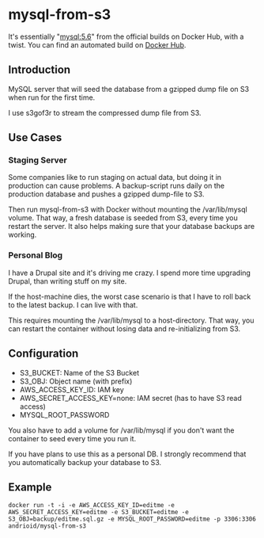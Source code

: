 # mysql-from-s3

It's essentially "[mysql:5.6](https://registry.hub.docker.com/_/mysql/)" from the official builds on Docker Hub, with a twist. You can find an automated build on [Docker Hub](https://registry.hub.docker.com/u/andrioid/mysql-from-s3/).

## Introduction

MySQL server that will seed the database from a gzipped dump file on S3 when run for the first time.

I use s3gof3r to stream the compressed dump file from S3.

## Use Cases


### Staging Server
Some companies like to run staging on actual data, but doing it in production can cause problems. A backup-script runs daily on the production database and pushes a gzipped dump-file to S3.

Then run mysql-from-s3 with Docker without mounting the /var/lib/mysql volume. That way, a fresh database is seeded from S3, every time you restart the server. It also helps making sure that your database backups are working.


### Personal Blog
I have a Drupal site and it's driving me crazy. I spend more time upgrading Drupal, than writing stuff on my site. 

If the host-machine dies, the worst case scenario is that I have to roll back to the latest backup. I can live with that.

This requires mounting the /var/lib/mysql to a host-directory. That way, you can restart the container without losing data and re-initializing from S3.

## Configuration

- S3_BUCKET: Name of the S3 Bucket
- S3_OBJ: Object name (with prefix)
- AWS_ACCESS_KEY_ID: IAM key
- AWS_SECRET_ACCESS_KEY=none: IAM secret (has to have S3 read access)
- MYSQL_ROOT_PASSWORD

You also have to add a volume for /var/lib/mysql if you don't want the container to seed every time you run it.

If you have plans to use this as a personal DB. I strongly recommend that you automatically backup your database to S3.

## Example

``docker run -t -i -e AWS_ACCESS_KEY_ID=editme -e AWS_SECRET_ACCESS_KEY=editme -e S3_BUCKET=editme -e S3_OBJ=backup/editme.sql.gz -e MYSQL_ROOT_PASSWORD=editme -p 3306:3306 andrioid/mysql-from-s3``
